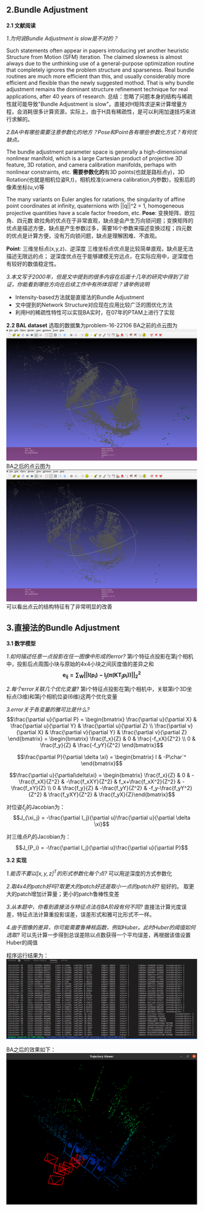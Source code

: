 ## 2.Bundle Adjustment
**2.1 文献阅读**

*1.为何说Bundle Adjustment is slow是不对的？*

Such statements often appear in papers introducing yet another heuristic Structure from Motion (SFM) iteration. The claimed slowness is almost always due to the unthinking use of a general-purpose optimization routine that completely ignores the problem structure and sparseness. Real bundle routines are much more efficient than this, and usually considerably more efficient and flexible than the newly suggested mothod. That is why bundle adjustment remains the dominant structure refinement technique for real applications, after 40 years of research.
总结：忽略了问题本身的结构与稀疏性就可能导致"Bundle Adjustment is slow"。直接对H矩阵求逆来计算增量方程，会消耗很多计算资源，实际上，由于H具有稀疏性，是可以利用加速技巧来进行求解的。

*2.BA中有哪些需要注意参数化的地方？Pose和Point各有哪些参数化方式？有何优缺点。*

The bundle adjustment parameter space is generally a high-dimensional nonlinear manifold, which is a large Cartesian product of projective 3D feature, 3D rotation, and camera calibration manifolds, perhaps with nonlinear constraints, etc.
**需要参数化的**有3D points(也就是路标点y)，3D Rotation(也就是相机位姿R,t)，相机校准(camera calibration,内参数)，投影后的像素坐标(u,v)等

The many variants on Euler angles for ratations, the singularity of affine point coordinates at infinity, quaternions with ||q||^2 = 1, homogeneous projective quantities have a scale factor freedom, etc.
**Pose**: 变换矩阵、欧拉角、四元数
欧拉角的优点在于非常直观，缺点是会产生万向锁问题；变换矩阵的优点是描述方便，缺点是产生参数过多，需要16个参数来描述变换过程；四元数的优点是计算方便，没有万向锁问题，缺点是理解困难、不直观。

**Point**: 三维坐标点(x,y,z)、逆深度
三维坐标点优点是比较简单直观，缺点是无法描述无限远的点；
逆深度优点在于能够建模无穷远点，在实际应用中，逆深度也有较好的数值稳定性。

*3.本文写于2000年，但是文中提到的很多内容在后面十几年的研究中得到了验证，你能看到哪些方向在后续工作中有所体现呢？请举例说明*

* Intensity-based方法就是直接法的Bundle Adjustment
* 文中提到的Network Structure对应现在应用比较广泛的图优化方法
* 利用H的稀疏性特性可以实现BA实时，在07年的PTAM上进行了实现

**2.2 BAL dataset**
选取的数据集为problem-16-22106
BA之前的点云图为
![initial](./initial.png)
BA之后的点云图为
![final](./final.png)
可以看出点云的结构特征有了非常明显的改善

## 3.直接法的Bundle Adjustment
**3.1 数学模型**

*1.如何描述任意一点投影在任一图像中形成的error?*
第i个特征点投影在第j个相机中，投影后点周围小块与原始的4x4小块之间灰度值的差异之和
$$\boldsymbol{e_{ij} = \sum_{W}||I(p_i) - I_j(\pi(KT_jp_i))||_2^2}$$

*2.每个error关联几个优化变量?*
第i个特征点投影在第j个相机中，关联第i个3D坐标点(3维)和第j个相机位姿(6维)这两个优化变量

*3.error关于各变量的雅可比是什么?*
$$\frac{\partial u}{\partial P}  = \begin{bmatrix} \frac{\partial u}{\partial X} & \frac{\partial u}{\partial Y} & \frac{\partial u}{\partial Z} \\ \frac{\partial v}{\partial X} & \frac{\partial v}{\partial Y} & \frac{\partial v}{\partial Z} \end{bmatrix} = \begin{bmatrix} \frac{f_x}{Z} & 0 & \frac{-f_xX}{Z^2} \\ 0 & \frac{f_y}{Z} & \frac{-f_yY}{Z^2} \end{bmatrix}$$

$$\frac{\partial P}{\partial \delta \xi} = \begin{bmatrix} I & -P\char`^ \end{bmatrix}$$

$$\frac{\partial u}{\partial\delta\xi} = \begin{bmatrix} \frac{f_x}{Z} & 0 & -\frac{f_xX}{Z^2} & -\frac{f_xXY}{Z^2} & f_x+\frac{f_xX^2}{Z^2} & -\frac{f_xY}{Z} \\ 0 & \frac{f_y}{Z} & -\frac{f_yY}{Z^2} & -f_y-\frac{f_yY^2}{Z^2} & \frac{f_yXY}{Z^2} & \frac{f_yX}{Z}\end{bmatrix}$$

对位姿$\xi_j$的Jacobian为：
$$J_{\xi_j} = -\frac{\partial I_j}{\partial u}\frac{\partial u}{\partial \delta \xi}$$

对三维点$P_i$的Jacobian为：
$$J_{P_i} = -\frac{\partial I_j}{\partial u}\frac{\partial u}{\partial P}$$

**3.2 实现**

*1.能否不要以$[x,y,z]^T$的形式参数化每个点?*
可以用逆深度的方式参数化

*2.取4x4的patch好吗?取更大的patch好还是取小一点的patch好?*
挺好的。
取更大的patch增加计算量；更小的patch鲁棒性变差

*3.从本题中，你看到直接法与特征点法在BA阶段有何不同?*
直接法计算光度误差，特征点法计算重投影误差，误差形式和雅可比形式不一样。

*4.由于图像的差异，你可能需要鲁棒核函数，例如Huber。此时Huber的阈值如何选取?*
可以先计算一步得到总误差除以点数获得一个平均误差，再根据该值设置Huber的阈值

程序运行结果为：
![run](./run_directBA.png)

BA之后的效果如下：
![result](./result.png)